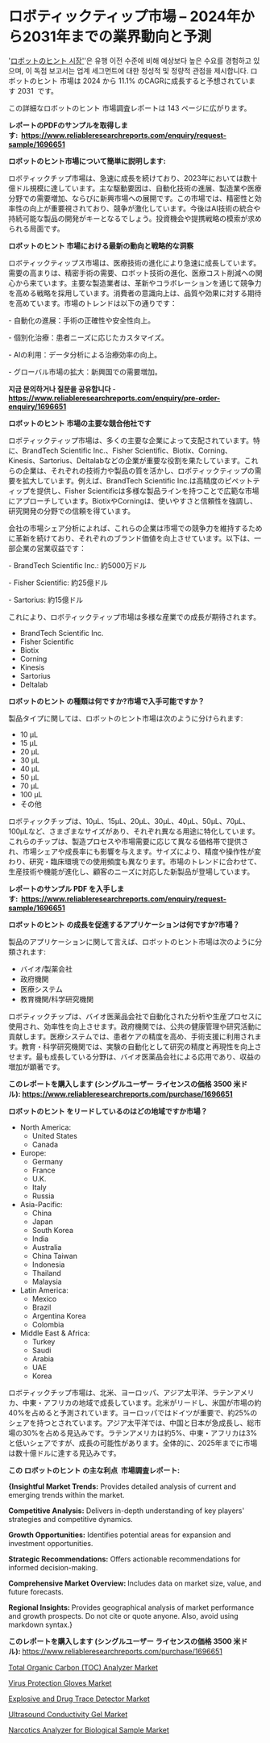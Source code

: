 <p><h1>ロボティックティップ市場 – 2024年から2031年までの業界動向と予測</h1></p><p>'<a href="https://www.reliableresearchreports.com/robotic-tips-r1696651?utm_campaign=107&utm_medium=36&utm_source=Github&utm_content=ia&utm_term=27102024&utm_id=robotic-tips">ロボットのヒント 시장'</a>'은 유행 이전 수준에 비해 예상보다 높은 수요를 경험하고 있으며, 이 독점 보고서는 업계 세그먼트에 대한 정성적 및 정량적 관점을 제시합니다. ロボットのヒント 市場は 2024 から 11.1% のCAGRに成長すると予想されています 2031&nbsp; です。</p>
<p>この詳細なロボットのヒント 市場調査レポートは 143 ページに広がります。</p>
<p><strong>レポートのPDFのサンプルを取得します</strong><strong>:&nbsp;&nbsp;<a href="https://www.reliableresearchreports.com/enquiry/request-sample/1696651?utm_campaign=107&utm_medium=36&utm_source=Github&utm_content=ia&utm_term=27102024&utm_id=robotic-tips">https://www.reliableresearchreports.com/enquiry/request-sample/1696651</a></strong></p>
<p><strong>ロボットのヒント市場について簡単に説明します:</strong></p>
<p><p>ロボティックチップ市場は、急速に成長を続けており、2023年においては数十億ドル規模に達しています。主な駆動要因は、自動化技術の進展、製造業や医療分野での需要増加、ならびに新興市場への展開です。この市場では、精密性と効率性の向上が重要視されており、競争が激化しています。今後はAI技術の統合や持続可能な製品の開発がキーとなるでしょう。投資機会や提携戦略の模索が求められる局面です。</p></p>
<p><strong>ロボットのヒント 市場における最新の動向と戦略的な洞察</strong></p>
<p><p>ロボティックティップス市場は、医療技術の進化により急速に成長しています。需要の高まりは、精密手術の需要、ロボット技術の進化、医療コスト削減への関心から来ています。主要な製造業者は、革新やコラボレーションを通じて競争力を高める戦略を採用しています。消費者の意識向上は、品質や効果に対する期待を高めています。市場のトレンドは以下の通りです：</p><p>- 自動化の進展：手術の正確性や安全性向上。</p><p>- 個別化治療：患者ニーズに応じたカスタマイズ。</p><p>- AIの利用：データ分析による治療効率の向上。</p><p>- グローバル市場の拡大：新興国での需要増加。</p></p>
<p><strong>지금 문의하거나 질문을 공유합니다</strong><strong>&nbsp;</strong>-<strong><a href="https://www.reliableresearchreports.com/enquiry/pre-order-enquiry/1696651?utm_campaign=107&utm_medium=36&utm_source=Github&utm_content=ia&utm_term=27102024&utm_id=robotic-tips">https://www.reliableresearchreports.com/enquiry/pre-order-enquiry/1696651</a></strong></p>
<p><strong>ロボットのヒント 市場の主要な競合他社です</strong></p>
<p><p>ロボティックティップ市場は、多くの主要な企業によって支配されています。特に、BrandTech Scientific Inc.、Fisher Scientific、Biotix、Corning、Kinesis、Sartorius、Deltalabなどの企業が重要な役割を果たしています。これらの企業は、それぞれの技術力や製品の質を活かし、ロボティックティップの需要を拡大しています。例えば、BrandTech Scientific Inc.は高精度のピペットティップを提供し、Fisher Scientificは多様な製品ラインを持つことで広範な市場にアプローチしています。BiotixやCorningは、使いやすさと信頼性を強調し、研究開発の分野での信頼を得ています。</p><p>会社の市場シェア分析によれば、これらの企業は市場での競争力を維持するために革新を続けており、それぞれのブランド価値を向上させています。以下は、一部企業の営業収益です：</p><p>- BrandTech Scientific Inc.: 約5000万ドル</p><p>- Fisher Scientific: 約25億ドル</p><p>- Sartorius: 約15億ドル</p><p>これにより、ロボティックティップ市場は多様な産業での成長が期待されます。</p></p>
<p><ul><li>BrandTech Scientific Inc.</li><li>Fisher Scientific</li><li>Biotix</li><li>Corning</li><li>Kinesis</li><li>Sartorius</li><li>Deltalab</li></ul></p>
<p><strong>ロボットのヒント の種類は何ですか?市場で入手可能ですか？</strong></p>
<p>製品タイプに関しては、ロボットのヒント市場は次のように分けられます:</p>
<p><ul><li>10 µL</li><li>15 µL</li><li>20 µL</li><li>30 µL</li><li>40 µL</li><li>50 µL</li><li>70 µL</li><li>100 µL</li><li>その他</li></ul></p>
<p><p>ロボティックチップは、10µL、15µL、20µL、30µL、40µL、50µL、70µL、100µLなど、さまざまなサイズがあり、それぞれ異なる用途に特化しています。これらのチップは、製造プロセスや市場需要に応じて異なる価格帯で提供され、市場シェアや成長率にも影響を与えます。サイズにより、精度や操作性が変わり、研究・臨床環境での使用頻度も異なります。市場のトレンドに合わせて、生産技術や機能が進化し、顧客のニーズに対応した新製品が登場しています。</p></p>
<p><strong>レポートのサンプル PDF を入手します:&nbsp;</strong><strong>&nbsp;<a href="https://www.reliableresearchreports.com/enquiry/request-sample/1696651?utm_campaign=107&utm_medium=36&utm_source=Github&utm_content=ia&utm_term=27102024&utm_id=robotic-tips">https://www.reliableresearchreports.com/enquiry/request-sample/1696651</a></strong></p>
<p><strong>ロボットのヒント の成長を促進するアプリケーションは何ですか?市場？</strong></p>
<p>製品のアプリケーションに関して言えば、ロボットのヒント市場は次のように分類されます:</p>
<p><ul><li>バイオ/製薬会社</li><li>政府機関</li><li>医療システム</li><li>教育機関/科学研究機関</li></ul></p>
<p><p>ロボティックチップは、バイオ医薬品会社で自動化された分析や生産プロセスに使用され、効率性を向上させます。政府機関では、公共の健康管理や研究活動に貢献します。医療システムでは、患者ケアの精度を高め、手術支援に利用されます。教育・科学研究機関では、実験の自動化として研究の精度と再現性を向上させます。最も成長している分野は、バイオ医薬品会社による応用であり、収益の増加が顕著です。</p></p>
<p><strong>このレポートを購入します (シングルユーザー ライセンスの価格 3500 米ドル):</strong><strong>&nbsp;<a href="https://www.reliableresearchreports.com/purchase/1696651?utm_campaign=107&utm_medium=36&utm_source=Github&utm_content=ia&utm_term=27102024&utm_id=robotic-tips">https://www.reliableresearchreports.com/purchase/1696651</a></strong></p>
<p><strong>ロボットのヒント をリードしているのはどの地域ですか市場？</strong></p>
<p><ul>
    <li>
        North America:
        <ul>
            <li>United States</li>
            <li>Canada</li>
        </ul>
    </li>
    <li>
        Europe:
        <ul>
            <li>Germany</li>
            <li>France</li>
            <li>U.K.</li>
            <li>Italy</li>
            <li>Russia</li>
        </ul>
    </li>
    <li>
        Asia-Pacific:
        <ul>
            <li>China</li>
            <li>Japan</li>
            <li>South Korea</li>
            <li>India</li>
            <li>Australia</li>
            <li>China Taiwan</li>
            <li>Indonesia</li>
            <li>Thailand</li>
            <li>Malaysia</li>
        </ul>
    </li>
    <li>
        Latin America:
        <ul>
            <li>Mexico</li>
            <li>Brazil</li>
            <li>Argentina Korea</li>
            <li>Colombia</li>
        </ul>
    </li>
    <li>
        Middle East & Africa:
        <ul>
            <li>Turkey</li>
            <li>Saudi</li>
            <li>Arabia</li>
            <li>UAE</li>
            <li>Korea</li>
        </ul>
    </li>
    </ul></p>
<p><p>ロボティックチップ市場は、北米、ヨーロッパ、アジア太平洋、ラテンアメリカ、中東・アフリカの地域で成長しています。北米がリードし、米国が市場の約40%を占めると予測されています。ヨーロッパではドイツが重要で、約25%のシェアを持つとされています。アジア太平洋では、中国と日本が急成長し、総市場の30%を占める見込みです。ラテンアメリカは約5%、中東・アフリカは3%と低いシェアですが、成長の可能性があります。全体的に、2025年までに市場は数十億ドルに達する見込みです。</p></p>
<p><strong>この ロボットのヒント の主な利点&nbsp; 市場調査レポート:</strong></p>
<p><strong>{Insightful Market Trends:</strong> Provides detailed analysis of current and emerging trends within the market.</p>
<p><strong>Competitive Analysis:</strong> Delivers in-depth understanding of key players' strategies and competitive dynamics.</p>
<p><strong>Growth Opportunities:</strong> Identifies potential areas for expansion and investment opportunities.</p>
<p><strong>Strategic Recommendations:</strong> Offers actionable recommendations for informed decision-making.</p>
<p><strong>Comprehensive Market Overview: </strong>Includes data on market size, value, and future forecasts.</p>
<p><strong>Regional Insights: </strong>Provides geographical analysis of market performance and growth prospects. Do not cite or quote anyone. Also, avoid using markdown syntax.}</p>
<p><strong>このレポートを購入します (シングルユーザー ライセンスの価格 3500 米ドル):&nbsp;</strong><a href="https://www.reliableresearchreports.com/purchase/1696651?utm_campaign=107&utm_medium=36&utm_source=Github&utm_content=ia&utm_term=27102024&utm_id=robotic-tips">https://www.reliableresearchreports.com/purchase/1696651</a></p>
<p><p><a href="https://www.linkedin.com/pulse/total-organic-carbon-toc-analyzer-market-pulse-88-expansion-wetdf?utm_campaign=107&utm_medium=36&utm_source=Github&utm_content=ia&utm_term=27102024&utm_id=robotic-tips">Total Organic Carbon (TOC) Analyzer Market</a></p><p><a href="https://github.com/NasrinKhan99/Market-Research-Report-List-1/blob/main/virus-protection-gloves-market.md?utm_campaign=107&utm_medium=36&utm_source=Github&utm_content=ia&utm_term=27102024&utm_id=robotic-tips">Virus Protection Gloves Market</a></p><p><a href="https://issuu.com/reportprime-2/docs/explosive-and-drug-trace-detector-m_df40bac31a139c?utm_campaign=107&utm_medium=36&utm_source=Github&utm_content=ia&utm_term=27102024&utm_id=robotic-tips">Explosive and Drug Trace Detector Market</a></p><p><a href="https://github.com/JamesCox407/Market-Research-Report-List-1/blob/main/ultrasound-conductivity-gel-market.md?utm_campaign=107&utm_medium=36&utm_source=Github&utm_content=ia&utm_term=27102024&utm_id=robotic-tips">Ultrasound Conductivity Gel Market</a></p><p><a href="https://issuu.com/reportprime-2/docs/narcotics-analyzer-for-biological-s_cac6ba34d597ae?utm_campaign=107&utm_medium=36&utm_source=Github&utm_content=ia&utm_term=27102024&utm_id=robotic-tips">Narcotics Analyzer for Biological Sample Market</a></p></p>
<p>&nbsp;</p>